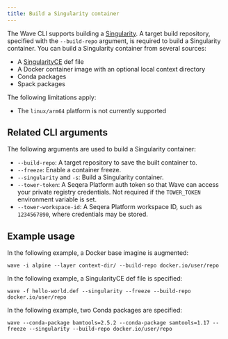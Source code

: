 ```yaml
---
title: Build a Singularity container
---
```


The Wave CLI supports building a [Singularity]. A target build repository, specified with the `--build-repo` argument, is required to build a Singularity container. You can build a Singularity container from several sources:

- A [SingularityCE] def file
- A Docker container image with an optional local context directory
- Conda packages
- Spack packages

The following limitations apply:

- The `linux/arm64` platform is not currently supported

## Related CLI arguments

The following arguments are used to build a Singularity container:

- `--build-repo`: A target repository to save the built container to.
- `--freeze`: Enable a container freeze.
- `--singularity` and `-s`: Build a Singularity container.
- `--tower-token`: A Seqera Platform auth token so that Wave can access your private registry credentials. Not required if the `TOWER_TOKEN` environment variable is set.
- `--tower-workspace-id`: A Seqera Platform workspace ID, such as `1234567890`, where credentials may be stored.

## Example usage

In the following example, a Docker base imagine is augmented:

```
wave -i alpine --layer context-dir/ --build-repo docker.io/user/repo
```

In the following example, a SingularityCE def file is specified:

```
wave -f hello-world.def --singularity --freeze --build-repo docker.io/user/repo
```

In the following example, two Conda packages are specified:

```
wave --conda-package bamtools=2.5.2 --conda-package samtools=1.17 --freeze --singularity --build-repo docker.io/user/repo
```

[Singularity]: https://docs.sylabs.io/guides/latest/user-guide/introduction.html
[SingularityCE]: https://docs.sylabs.io/guides/latest/user-guide/definition_files.html
